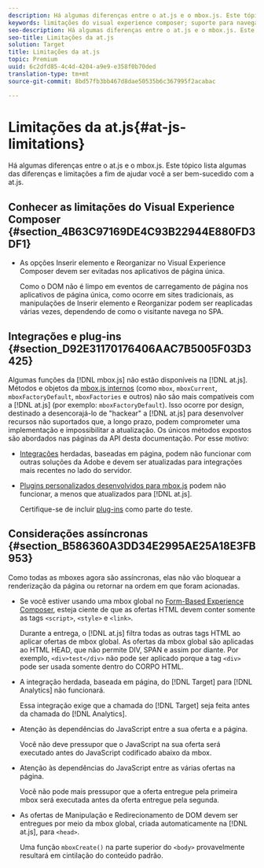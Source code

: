 ```yaml
---
description: Há algumas diferenças entre o at.js e o mbox.js. Este tópico lista algumas das diferenças e limitações a fim de ajudar você a ser bem-sucedido com a at.js.
keywords: limitações do visual experience composer; suporte para navegador; integrações; plugins; considerações assíncronas
seo-description: Há algumas diferenças entre o at.js e o mbox.js. Este tópico lista algumas das diferenças e limitações a fim de ajudar você a ser bem-sucedido com a at.js.
seo-title: Limitações da at.js
solution: Target
title: Limitações da at.js
topic: Premium
uuid: 6c2dfd85-4c4d-4204-a9e9-e358f0b70ded
translation-type: tm+mt
source-git-commit: 8bd57fb3bb467d8dae50535b6c367995f2acabac

---
```



# Limitações da at.js{#at-js-limitations}

Há algumas diferenças entre o at.js e o mbox.js. Este tópico lista algumas das diferenças e limitações a fim de ajudar você a ser bem-sucedido com a at.js.

## Conhecer as limitações do Visual Experience Composer {#section_4B63C97169DE4C93B22944E880FD3DF1}

* As opções Inserir elemento e Reorganizar no Visual Experience Composer devem ser evitadas nos aplicativos de página única.

   Como o DOM não é limpo em eventos de carregamento de página nos aplicativos de página única, como ocorre em sites tradicionais, as manipulações de Inserir elemento e Reorganizar podem ser reaplicadas várias vezes, dependendo de como o visitante navega no SPA.

## Integrações e plug-ins {#section_D92E31170176406AAC7B5005F03D3425}

Algumas funções da [!DNL mbox.js] não estão disponíveis na [!DNL at.js]. Métodos e objetos da [mbox.js internos](../../../../c-target/c-visitor-profile/variables-profiles-parameters-methods.md#section_8C78059D15D9452F95636A5640188537) (como `mbox`, `mboxCurrent`, `mboxFactoryDefault`, `mboxFactories` e outros) não são mais compatíveis com a [!DNL at.js] (por exemplo: `mboxFactoryDefault`). Isso ocorre por design, destinado a desencorajá-lo de &quot;hackear&quot; a [!DNL at.js] para desenvolver recursos não suportados que, a longo prazo, podem comprometer uma implementação e impossibilitar a atualização. Os únicos métodos expostos são abordados nas páginas da API desta documentação. Por esse motivo:

* [Integrações](../../../../c-implementing-target/c-implementing-target-for-client-side-web/c-how-atjs-works/target-atjs-integrations.md#concept_C100BC4F073C4B57A608B309D0157B39) herdadas, baseadas em página, podem não funcionar com outras soluções da Adobe e devem ser atualizadas para integrações mais recentes no lado do servidor.
* [Plugins personalizados desenvolvidos para mbox.js](../../../../c-implementing-target/c-implementing-target-for-client-side-web/t-mbox-download/c-target-atjs-implementation/target-atjs-plugins.md#concept_F5D4C0A4DACF41409CC42FDD93B13FAF) podem não funcionar, a menos que atualizados para [!DNL at.js].

   Certifique-se de incluir [plug-ins](../../../../c-implementing-target/c-implementing-target-for-client-side-web/t-mbox-download/c-target-atjs-implementation/target-atjs-plugins.md#concept_F5D4C0A4DACF41409CC42FDD93B13FAF) como parte do teste.

## Considerações assíncronas {#section_B586360A3DD34E2995AE25A18E3FB953}

Como todas as mboxes agora são assíncronas, elas não vão bloquear a renderização da página ou retornar na ordem em que foram acionadas.

* Se você estiver usando uma mbox global no [Form-Based Experience Composer](../../../../c-experiences/experiences.md#section_3643394BD424463C8768F2907DEBCC22), esteja ciente de que as ofertas HTML devem conter somente as tags `<script>`, `<style>` e `<link>`.

   Durante a entrega, o [!DNL at.js] filtra todas as outras tags HTML ao aplicar ofertas de mbox global. As ofertas da mbox global são aplicadas ao HTML HEAD, que não permite DIV, SPAN e assim por diante. Por exemplo, `<div>test</div>` não pode ser aplicado porque a tag `<div>` pode ser usada somente dentro do CORPO HTML.

* A integração herdada, baseada em página, do [!DNL Target] para [!DNL Analytics] não funcionará.

   Essa integração exige que a chamada do [!DNL Target] seja feita antes da chamada do [!DNL Analytics].

* Atenção às dependências do JavaScript entre a sua oferta e a página.

   Você não deve pressupor que o JavaScript na sua oferta será executado antes do JavaScript codificado abaixo da mbox.

* Atenção às dependências do JavaScript entre as várias ofertas na página.

   Você não pode mais pressupor que a oferta entregue pela primeira mbox será executada antes da oferta entregue pela segunda.

* As ofertas de Manipulação e Redirecionamento de DOM devem ser entregues por meio da mbox global, criada automaticamente na [!DNL at.js], para `<head>`.

   Uma função `mboxCreate()` na parte superior do `<body>` provavelmente resultará em cintilação do conteúdo padrão.

